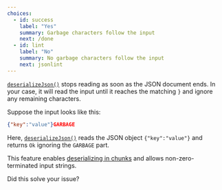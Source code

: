 ```yaml
---
choices:
  - id: success
    label: "Yes"
    summary: Garbage characters follow the input
    next: /done
  - id: lint
    label: "No"
    summary: No garbage characters follow the input
    next: jsonlint
---
```


[`deserializeJson()`](/v6/api/json/deserializejson/) stops reading as soon as the JSON document ends.
In your case, it will read the input until it reaches the matching `}` and ignore any remaining characters.


Suppose the input looks like this:

```json
{"key":"value"}GARBAGE
```

Here, [`deserializeJson()`](/v6/api/json/deserializejson/) reads the JSON object `{"key":"value"}` and returns `Ok` ignoring the `GARBAGE` part.

This feature enables [deserializing in chunks](/v6/how-to/deserialize-a-very-large-document/#deserialization/in-chunks) and allows non-zero-terminated input strings.

Did this solve your issue?